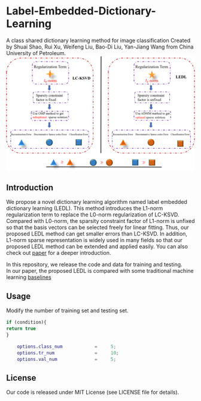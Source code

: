 # Label-Embedded-Dictionary-Learning
A class shared dictionary learning method for image classification
Created by Shuai Shao, Rui Xu, Weifeng Liu, Bao-Di Liu, Yan-Jiang Wang from China University of Petroleum.<br>
![image](https://github.com/The-Shuai/Label-Embedded-Dictionary-Learning/blob/master/doc/Comparasion.png)

## Introduction<br>
We propose a novel dictionary learning algorithm named label embedded dictionary learning (LEDL). This method introduces the L1-norm regularization term to replace the L0-norm regularization of LC-KSVD. Compared with L0-norm, the sparsity constraint factor of L1-norm is unfixed so that the basis vectors can be selected freely for linear fitting. Thus, our proposed LEDL method can get smaller errors than LC-KSVD. In addition, L1-norm sparse representation is widely used in many fields so that our proposed LEDL method can be extended and applied easily.  You can also check out [paper](https://arxiv.org/abs/1903.03087) for a deeper introduction.<br>

In this repository, we release the code and data for training and testing.<br>
In our paper, the proposed LEDL is compared with some traditional machine learning [baselines](https://github.com/The-Shuai/Visual-Classifier-Baselines)

## Usage<br>
Modify the number of training set and testing set.<br>

```javascript
if (condition){
return true
}
```

```matlab
    options.class_num            =     5;
    options.tr_num               =     10;
    options.val_num              =     5;
```



## License
Our code is released under MIT License (see LICENSE file for details).



